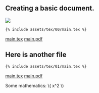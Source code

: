 ## Creating a basic document.

<img class="u-full-width" src="{{root}}/assets/img/compile_diagram.png">

```language-latex
{% include assets/tex/00/main.tex %}
```

[main.tex]({{root}}/assets/tex/00/main.tex)
[main.pdf]({{root}}/assets/tex/00/main.pdf)

## Here is another file

```language-latex
{% include assets/tex/01/main.tex %}
```

[main.tex]({{root}}/assets/tex/00/main.tex)
[main.pdf]({{root}}/assets/tex/00/main.pdf)

Some mathematics: \\( x^2 \\)
